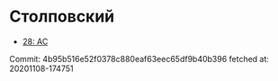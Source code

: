 # Столповский
- [28: AC](28.md)

Commit: 4b95b516e52f0378c880eaf63eec65df9b40b396
 fetched at: 20201108-174751
